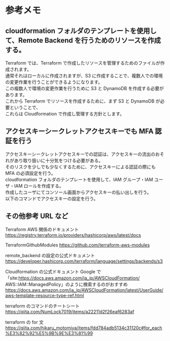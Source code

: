 # 参考メモ

## cloudformation フォルダのテンプレートを使用して、Remote Backend を行うためのリソースを作成する。

Terraform では、Terraform で作成したリソースを管理するためのファイルが作成されます。  
通常それはローカルに作成されますが、S3 に作成することで、複数人での環境の変更作業を行うことができるようになります。  
この複数人で環境の変更作業を行うために S3 と DynamoDB を作成する必要があります。  
これから Terraform でリソースを作成するために、まず S3 と DynamoDB が必要ということで、  
これらは Cloudformation で作成し管理する方針とします。

## アクセスキーシークレットアクセスキーでも MFA 認証を行う

アクセスキーシークレットアクセスキーでの認証は、アクセスキーの流出のおそれがあり取り扱いに十分気をつける必要がある。  
そのリスクを少しでも少なくするために、アクセスキーによる認証の際にも MFA の必須設定を行う。  
cloudformation フォルダのテンプレートを使用して、IAM グループ・IAM ユーザ・IAM ロールを作成する。  
作成したユーザにてコンソール画面からアクセスキーの払い出しを行う。  
以下のコマンドでアクセスキーの設定を行う。

## その他参考 URL など

Terraform AWS 関係のドキュメント
https://registry.terraform.io/providers/hashicorp/aws/latest/docs

TerraformGithubModules
https://github.com/terraform-aws-modules

remote_backend の設定の公式ドキュメント
https://developer.hashicorp.com/terraform/language/settings/backends/s3

Cloudformation の公式ドキュメント
Google で「site:https://docs.aws.amazon.com/ja_jp/AWSCloudFormation/ AWS::IAM::ManagedPolicy」のように検索するのがおすすめ
https://docs.aws.amazon.com/ja_jp/AWSCloudFormation/latest/UserGuide/aws-template-resource-type-ref.html

terraform のコマンドのチートシート
https://qiita.com/NumLock7019/items/a22211d2f26eaf6283af

terraform の for 文
https://qiita.com/hikaru_motomiya/items/fdd784adb5134c31120c#for_each%E3%82%92%E5%9B%9E%E3%81%99
